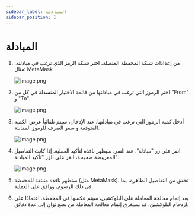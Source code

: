 ```yaml
---
sidebar_label: المبادلة
sidebar_position: 1
---
```


# المبادلة

1. من إعدادات شبكة المحفظة المتصلة، اختر شبكة الرمز الذي ترغب في مبادلته.
   مثال: MetaMask
    
    ![image.png](/img/docs/swap_3.png)
    
2. اختر الرموز التي ترغب في مبادلتها من قائمة الاختيار المنسدلة في كل من "From" و "To".
    
    ![image.png](/img/docs/swap_4.png)
    
3. أدخل كمية الرموز التي ترغب في مبادلتها. عند الإدخال، سيتم تلقائياً عرض الكمية المتوقعة و سعر الصرف للرموز المقابلة.
    
    ![image.png](/img/docs/swap_5.png)
    
4. انقر على زر "مبادلة". عند النقر، سيظهر نافذة لتأكيد العملية. إذا كانت التفاصيل المعروضة صحيحة، انقر على الزر "تأكيد المبادلة".
    
    ![image.png](/img/docs/swap_6.png)
    
5. ستظهر نافذة منبثقة للمحفظة (مثل MetaMask). تحقق من التفاصيل الظاهرة، بما في ذلك الرسوم، ووافق على العملية.
6. بعد إتمام معالجة المعاملة على البلوكشين، سيتم عكسها في المحفظة. اعتمادًا على ازدحام البلوكشين، قد يستغرق إتمام معالجة المعاملة من بضع ثوانٍ إلى عدة دقائق.